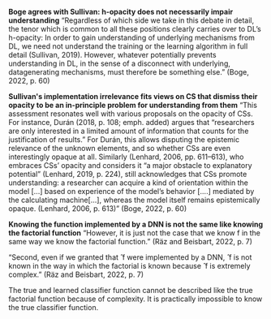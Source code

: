 **Boge agrees with Sullivan: h-opacity does not necessarily impair understanding**
“Regardless of which side we take in this debate in detail, the tenor which is common to all these positions clearly carries over to DL’s h-opacity: In order to gain understanding of underlying mechanisms from DL, we need not understand the training or the learning algorithm in full detail (Sullivan, 2019). However, whatever potentially prevents understanding in DL, in the sense of a disconnect with underlying, datagenerating mechanisms, must therefore be something else.” (Boge, 2022, p. 60)

**Sullivan's implementation irrelevance fits views on CS that dismiss their opacity to be an in-principle problem for understanding from them**
“This assessment resonates well with various proposals on the opacity of CSs. For instance, Durán (2018, p. 108; emph. added) argues that “researchers are only interested in a limited amount of information that counts for the justification of results.” For Durán, this allows disputing the epistemic relevance of the unknown elements, and so whether CSs are even interestingly opaque at all. Similarly (Lenhard, 2006, pp. 611–613), who embraces CSs’ opacity and considers it “a major obstacle to explanatory potential” (Lenhard, 2019, p. 224), still acknowledges that CSs promote understanding: a researcher can acquire a kind of orientation within the model [...] based on experience of the model’s behavior [....] mediated by the calculating machine[...], whereas the model itself remains epistemically opaque. (Lenhard, 2006, p. 613)” (Boge, 2022, p. 60)

**Knowing the function implemented by a DNN is not the same like knowing the factorial function**
“However, it is just not the case that we know f in the same way we know the factorial function.” (Räz and Beisbart, 2022, p. 7)

“Second, even if we granted that ̂ f were implemented by a DNN, ̂ f is not known in the way in which the factorial is known because ̂ f is extremely complex.” (Räz and Beisbart, 2022, p. 7)

The true and learned classifier function cannot be described like the true factorial function because of complexity. It is practically impossible to know the true classifier function.